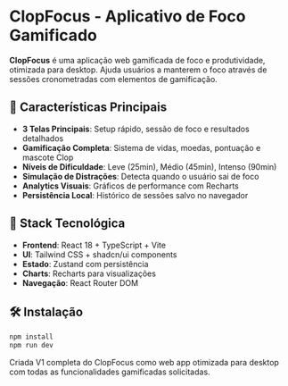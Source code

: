 # ClopFocus - Aplicativo de Foco Gamificado

**ClopFocus** é uma aplicação web gamificada de foco e produtividade, otimizada para desktop. Ajuda usuários a manterem o foco através de sessões cronometradas com elementos de gamificação.

## 🎯 Características Principais

- **3 Telas Principais**: Setup rápido, sessão de foco e resultados detalhados
- **Gamificação Completa**: Sistema de vidas, moedas, pontuação e mascote Clop
- **Níveis de Dificuldade**: Leve (25min), Médio (45min), Intenso (90min) 
- **Simulação de Distrações**: Detecta quando o usuário sai de foco
- **Analytics Visuais**: Gráficos de performance com Recharts
- **Persistência Local**: Histórico de sessões salvo no navegador

## 🚀 Stack Tecnológica

- **Frontend**: React 18 + TypeScript + Vite
- **UI**: Tailwind CSS + shadcn/ui components
- **Estado**: Zustand com persistência
- **Charts**: Recharts para visualizações
- **Navegação**: React Router DOM

## 🛠️ Instalação

```bash
npm install
npm run dev
```

Criada V1 completa do ClopFocus como web app otimizada para desktop com todas as funcionalidades gamificadas solicitadas.